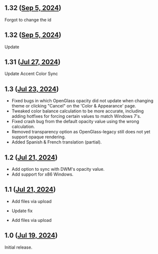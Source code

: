 ## 1.32 ([Sep 5, 2024](https://github.com/ramensoftware/windhawk-mods/blob/b4ec798453087e98bbd2b95f03ea40e27f41fb04/mods/accent-color-sync.wh.cpp))

Forgot to change the id

## 1.32 ([Sep 5, 2024](https://github.com/ramensoftware/windhawk-mods/blob/0d6388e5b53cd8283f9623c5ea7b482a91dd6f16/mods/accent-color-sync.wh.cpp))

Update

## 1.31 ([Jul 27, 2024](https://github.com/ramensoftware/windhawk-mods/blob/bced7ea8ac93c0d05793f47258136e80da4e065d/mods/accent-color-sync.wh.cpp))

Update Accent Color Sync

## 1.3 ([Jul 23, 2024](https://github.com/ramensoftware/windhawk-mods/blob/7c4df7d217e3e09907079ed0d5a13df0cf64d5f0/mods/accent-color-sync.wh.cpp))

* Fixed bugs in which OpenGlass opacity did not update when changing theme or clicking "Cancel" on the 'Color & Appearance' page.
* Tweaked color balance calculation to be more accurate, including adding hotfixes for forcing certain values to match Windows 7's.
* Fixed crash bug from the default opacity value using the wrong calculation.
* Removed transparency option as OpenGlass-legacy still does not yet support opaque rendering.
* Added Spanish & French translation (partial).

## 1.2 ([Jul 21, 2024](https://github.com/ramensoftware/windhawk-mods/blob/120bd157b2a8eb1c99a1ebd8363686cbc40de906/mods/accent-color-sync.wh.cpp))

* Add option to sync with DWM's opacity value.
* Add support for x86 Windows.

## 1.1 ([Jul 21, 2024](https://github.com/ramensoftware/windhawk-mods/blob/45b792a63461caa9ac8c5864b83fcf26d724e549/mods/accent-color-sync.wh.cpp))

* Add files via upload

* Update fix

* Add files via upload

## 1.0 ([Jul 19, 2024](https://github.com/ramensoftware/windhawk-mods/blob/7bc74ba3694b934452c45f010dda182d70c1e222/mods/accent-color-sync.wh.cpp))

Initial release.

